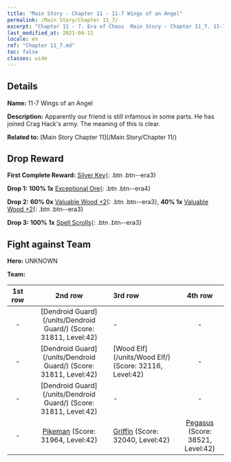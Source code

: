 ```yaml
---
title: "Main Story - Chapter 11 - 11-7 Wings of an Angel"
permalink: /Main Story/Chapter 11_7/
excerpt: "Chapter 11 - 7. Era of Chaos  Main Story - Chapter 11_7. 11-7 Wings of an Angel"
last_modified_at: 2021-04-11
locale: en
ref: "Chapter 11_7.md"
toc: false
classes: wide
---
```


## Details

 **Name:** 11-7 Wings of an Angel

 **Description:** Apparently our friend is still infamous in some parts. He has joined Crag Hack's army. The meaning of this is clear.

 **Related to:** [Main Story Chapter 11](/Main Story/Chapter 11/)

## Drop Reward

 **First Complete Reward:** [Silver Key](/Items/con_693/){: .btn .btn--era3}

 **Drop 1:** **100% 1x** [Exceptional Ore](/Items/mat_33/){: .btn .btn--era4}

 **Drop 2:** **60% 0x** [Valuable Wood +2](/Items/mat_27/){: .btn .btn--era3}, **40% 1x** [Valuable Wood +2](/Items/mat_27/){: .btn .btn--era3}

 **Drop 3:** **100% 1x** [Spell Scrolls](/Items/con_694/){: .btn .btn--era3}


## Fight against Team
 **Hero:** UNKNOWN

 **Team:**


  | 1st row | 2nd row | 3rd row | 4th row |
  |:----:|:----:|:----|:----:|
  | - | [Dendroid Guard](/units/Dendroid Guard/) (Score: 31811, Level:42)  | - | - |
  | - | [Dendroid Guard](/units/Dendroid Guard/) (Score: 31811, Level:42)  | [Wood Elf](/units/Wood Elf/) (Score: 32116, Level:42)  | - |
  | - | [Dendroid Guard](/units/Dendroid Guard/) (Score: 31811, Level:42)  | - | - |
  | - | [Pikeman](/units/Pikeman/) (Score: 31964, Level:42)  | [Griffin](/units/Griffin/) (Score: 32040, Level:42)  | [Pegasus](/units/Pegasus/) (Score: 38521, Level:42)  |



